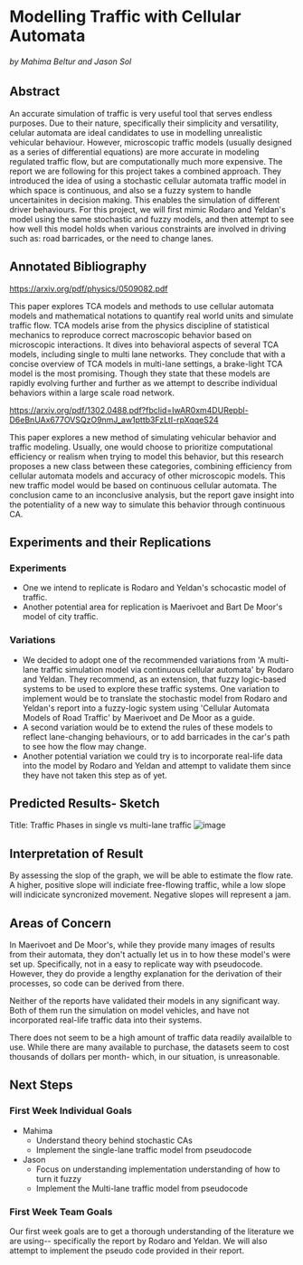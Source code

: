 # Modelling Traffic with Cellular Automata

###### by Mahima Beltur and Jason Sol

## Abstract

An accurate simulation of traffic is very useful tool that serves endless purposes. Due to their nature, specifically their simplicity and versatility, celular automata are ideal candidates to use in modelling unrealistic vehicular behaviour. However, microscopic traffic models (usually designed as a series of differential equations) are more accurate in modeling regulated traffic flow, but are computationally much more expensive. The report we are following for this project takes a combined approach. They introduced the idea of using a stochastic cellular automata traffic model in which space is continuous, and also se a fuzzy system to handle uncertainites in decision making. This enables the simulation of different driver behaviours. For this project, we will first mimic Rodaro and Yeldan's model using the same stochastic and fuzzy models, and then attempt to see how well this model holds when various constraints are involved in driving such as: road barricades, or the need to change lanes.


## Annotated Bibliography
https://arxiv.org/pdf/physics/0509082.pdf


This paper explores TCA models and methods to use cellular automata models and mathematical notations to quantify real world units and simulate traffic flow. TCA models arise from the physics discipline of statistical mechanics to reproduce correct macroscopic behavior based on microscopic interactions. It dives into behavioral aspects of several TCA models, including single to multi lane networks. They conclude that with a concise overview of TCA models in multi-lane settings, a brake-light TCA model is the most promising. Though they state that these models are rapidly evolving further and further as we attempt to describe individual behaviors within a large scale road network. 
 

https://arxiv.org/pdf/1302.0488.pdf?fbclid=IwAR0xm4DURepbl-D6eBnUAx677OVSQzO9nmJ_aw1pttb3FzLtI-rpXqqeS24


This paper explores a new method of simulating vehicular behavior and traffic modeling. Usually, one would choose to prioritize computational efficiency or realism when trying to model this behavior, but this research proposes a new class between these categories, combining efficiency from cellular automata models and accuracy of other microscopic models. This new traffic model would be based on continuous cellular automata. The conclusion came to an inconclusive analysis, but the report gave insight into the potentiality of a new way to simulate this behavior through continuous CA. 


## Experiments and their Replications

### Experiments

*  One we intend to replicate is Rodaro and Yeldan's schocastic model of traffic.
*  Another potential area for replication is Maerivoet and Bart De Moor's model of city traffic.

### Variations

* We decided to adopt one of the recommended variations from 'A multi-lane traffic simulation model via continuous cellular automata' by Rodaro and Yeldan. They recommend, as an extension, that fuzzy logic-based systems to be used to explore these traffic systems. One variation to implement would be to translate the stochastic model from Rodaro and Yeldan's report into a fuzzy-logic system using 'Cellular Automata Models of Road Traffic' by Maerivoet and De Moor as a guide.
* A second variation would be to extend the rules of these models to reflect lane-changing behaviours, or to add barricades in the car's path to see how the flow may change.
* Another potential variation we could try is to incorporate real-life data into the model by Rodaro and Yeldan and attempt to validate them since they have not taken this step as of yet.

## Predicted Results- Sketch
Title: Traffic Phases in single vs multi-lane traffic
![image](https://user-images.githubusercontent.com/42980963/135946993-f8c8e22a-2c8c-41ae-a00c-ccbd764ee847.png)

## Interpretation of Result

By assessing the slop of the graph, we will be able to estimate the flow rate. A higher, positive slope will indiciate free-flowing traffic, while a low slope will indicicate syncronized movement. Negative slopes will represent a jam.

## Areas of Concern

In Maerivoet and De Moor's, while they provide many images of results from their automata, they don't actually let us in to how these model's were set up. Specifically, not in a easy to replicate way with pseudocode. However, they do provide a lengthy explanation for the derivation of their processes, so code can be derived from there.

Neither of the reports have validated their models in any significant way. Both of them run the simulation on model vehicles, and have not incorporated real-life traffic data into their systems. 

There does not seem to be a high amount of traffic data readily availalble to use. While there are many available to purchase, the datasets seem to cost thousands of dollars per month- which, in our situation, is unreasonable.

## Next Steps

### First Week Individual Goals

* Mahima
  * Understand theory behind stochastic CAs
  * Implement the single-lane traffic model from pseudocode
* Jason
  * Focus on understanding implementation understanding of how to turn it fuzzy
  * Implement the Multi-lane traffic model from pseudocode

### First Week Team Goals
Our first week goals are to get a thorough understanding of the literature we are using-- specifically the report by Rodaro and Yeldan. We will also attempt to implement the pseudo code provided in their report.
